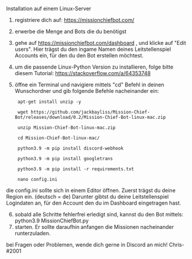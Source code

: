 Installation auf einem Linux-Server


1. registriere dich auf: https://missionchiefbot.com/

2. erwerbe die Menge and Bots die du benötigst

3. gehe auf https://missionchiefbot.com/dashboard , und klicke auf "Edit users". Hier trägst du den ingame Namen deines Leitstellenspiel Accounts ein, für den du den Bot erstellen möchtest.

4. um die passende Linux-Python Version zu installieren, folge bitte diesem Tutorial: https://stackoverflow.com/a/64353748

5. öffne ein Terminal und navigiere mittels "cd" Befehl in deinen Wunschordner und gib folgende Befehle nacheinander ein:

		apt-get install unzip -y

		wget https://github.com/jackbayliss/Mission-Chief-Bot/releases/download/0.2/Mission-Chief-Bot-linux-mac.zip

		unzip Mission-Chief-Bot-linux-mac.zip

		cd Mission-Chief-Bot-linux-mac/
		
		python3.9 -m pip install discord-webhook

		python3.9 -m pip install googletrans

		python3.9 -m pip install -r requirements.txt

		nano config.ini
    

die config.ini sollte sich in einem Editor öffnen. Zuerst trägst du deine Region ein. (deutsch = de) Darunter gibtst du deine Leitstellenspiel Logindaten an, für den Account den du im Dashboard eingetragen hast.

6. sobald alle Schritte fehlerfrei erledigt sind, kannst du den Bot mittels: 
		python3.9 MissionChiefBot.py 
8. starten. Er sollte daraufhin anfangen die Missionen nacheinander runterzuladen. 

bei Fragen oder Problemen, wende dich gerne in Discord an mich! 
Chris-#2001
